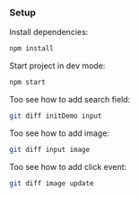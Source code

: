 ### Setup

Install dependencies:

```bash
npm install
```

Start project in dev mode:

```bash
npm start
```


Too see how to add search field:

```bash
git diff initDemo input
```

Too see how to add image:

```bash
git diff input image
```

Too see how to add click event:

```bash
git diff image update
```
